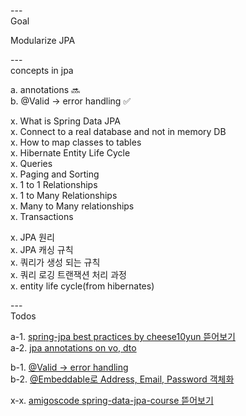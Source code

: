---\
Goal

Modularize JPA




---\
concepts in jpa 


a. annotations :soon:\
b. @Valid -> error handling :white_check_mark:

x. What is Spring Data JPA\
x. Connect to a real database and not in memory DB\
x. How to map classes to tables\
x. Hibernate Entity Life Cycle\
x. Queries\
x. Paging and Sorting\
x. 1 to 1 Relationships\
x. 1 to Many Relationships\
x. Many to Many relationships\
x. Transactions

x. JPA 원리\
x. JPA 캐싱 규칙\
x. 쿼리가 생성 되는 규칙\
x. 쿼리 로깅 트랜잭션 처리 과정\
x. entity life cycle(from hibernates)



---\
Todos

a-1. [spring-jpa best practices by cheese10yun 뜯어보기](https://github.com/cheese10yun/spring-jpa-best-practices) \
a-2. [jpa annotations on vo, dto](https://github.com/cheese10yun/spring-jpa-best-practices/blob/master/doc/step-01.md)

b-1. [@Valid -> error handling](https://github.com/cheese10yun/spring-jpa-best-practices/blob/master/doc/step-02.md) \
b-2. [@Embeddable로 Address, Email, Password 객체화](https://github.dev/cheese10yun/spring-jpa-best-practices/tree/step-05)

x-x. [amigoscode spring-data-jpa-course 뜯어보기](https://github.com/amigoscode/spring-data-jpa-course)
